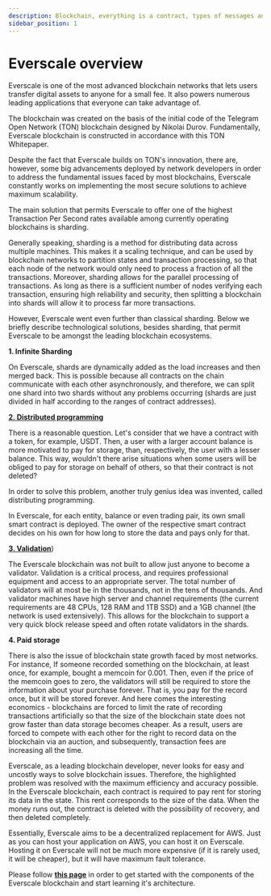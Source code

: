 ```yaml
---
description: Blockchain, everything is a contract, types of messages and gas
sidebar_position: 1
---
```


# Everscale overview

Everscale is one of the most advanced blockchain networks that lets users transfer digital assets to anyone for a small fee. It also powers numerous leading applications that everyone can take advantage of. 

The blockchain was created on the basis of the initial code of the Telegram Open Network (TON) blockchain designed by Nikolai Durov. Fundamentally, Everscale blockchain is constructed in accordance with this TON Whitepaper.

Despite the fact that Everscale builds on TON's innovation, there are, however, some big advancements deployed by network developers in order to address the fundamental issues faced by most blockchains, Everscale constantly works on implementing the most secure solutions to achieve maximum scalability. 

The main solution that permits Everscale to offer one of the highest Transaction Per Second rates available among currently operating blockchains is sharding. 

Generally speaking, sharding is a method for distributing data across multiple machines. This makes it a scaling technique, and can be used by blockchain networks to partition states and transaction processing, so that each node of the network would only need to process a fraction of all the transactions. Moreover, sharding allows for the parallel processing of transactions. As long as there is a sufficient number of nodes verifying each transaction, ensuring high reliability and security, then splitting a blockchain into shards will allow it to process far more transactions.

However, Everscale went even further than classical sharding. Below we briefly describe technological solutions, besides sharding, that permit Everscale to be amongst the leading blockchain ecosystems. 

**1. Infinite Sharding** 

On Everscale, shards are dynamically added as the load increases and then merged back. This is possible because all contracts on the chain communicate with each other asynchronously, and therefore, we can split one shard into two shards without any problems occurring (shards are just divided in half according to the ranges of contract addresses).

[**2. Distributed programming**](../../concept/smart-contracts/10-distributed-programming.md)

There is a reasonable question. Let's consider that we have a contract with a token, for example, USDT. Then, a user with a larger account balance is more motivated to pay for storage, than, respectively, the user with a lesser balance. This way, wouldn't there arise situations when some users will be obliged to pay for storage on behalf of others, so that their contract is not deleted?    

In order to solve this problem, another truly genius idea was invented, called distributing programming. 

In Everscale, for each entity, balance or even trading pair, its own small smart contract is deployed. The owner of the respective smart contract decides on his own for how long to store the data and pays only for that. 

[**3. Validation**](../../concept/validation/getting-started.md)) 

The Everscale blockchain was not built to allow just anyone to become a validator. Validation is a critical process, and requires professional equipment and access to an appropriate server. The total number of validators will at most be in the thousands, not in the tens of thousands. And validator machines have high server and channel requirements (the current requirements are 48 CPUs, 128 RAM and 1TB SSD) and a 1GB channel (the network is used extensively). This allows for the blockchain to support a very quick block release speed and often rotate validators in the shards.

**4. Paid storage**

There is also the issue of blockchain state growth faced by most networks. For instance, If someone recorded something on the blockchain, at least once, for example, bought a memcoin for 0.001. Then, even if the price of the memcoin goes to zero, the validators will still be required to store the information about your purchase forever. That is, you pay for the record once, but it will be stored forever. And here comes the interesting economics - blockchains are forced to limit the rate of recording transactions artificially so that the size of the blockchain state does not grow faster than data storage becomes cheaper. As a result, users are forced to compete with each other for the right to record data on the blockchain via an auction, and subsequently, transaction fees are increasing all the time.

Everscale, as a leading blockchain developer, never looks for easy and uncostly ways to solve blockchain issues. Therefore, the highlighted problem was resolved with the maximum efficiency and accuracy possible. In the Everscale blockchain, each contract is required to pay rent for storing its data in the state. This rent corresponds to the size of the data. When the money runs out, the contract is deleted with the possibility of recovery, and then deleted completely. 

Essentially, Everscale aims to be a decentralized replacement for AWS. Just as you can host your application on AWS, you can host it on Everscale. Hosting it on Everscale will not be much more expensive (if it is rarely used, it will be cheaper), but it will have maximum fault tolerance.

Please follow [**this page**](../arch/10-basics.md) in order to get started with the components of the Everscale blockchain and start learning it's architecture.
